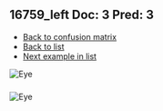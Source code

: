 ## 16759_left Doc: 3 Pred: 3
- [Back to confusion matrix](https://github.com/juliandewit/kaggle_retinopathy/blob/master/matrix.md)
- [Back to list](https://github.com/juliandewit/kaggle_retinopathy/blob/master/lists/33/list.md)
- [Next example in list](https://github.com/juliandewit/kaggle_retinopathy/blob/master/lists/33/16/16936_left.md)

![Eye](https://retinopaty.blob.core.windows.net/size1024/16759_left_3.jpeg)

### 

![Eye]()
